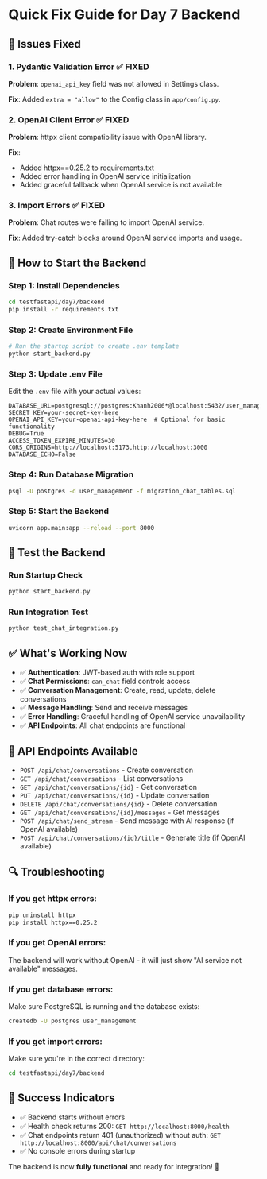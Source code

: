 # Quick Fix Guide for Day 7 Backend

## 🚨 **Issues Fixed**

### **1. Pydantic Validation Error** ✅ **FIXED**
**Problem**: `openai_api_key` field was not allowed in Settings class.

**Fix**: Added `extra = "allow"` to the Config class in `app/config.py`.

### **2. OpenAI Client Error** ✅ **FIXED**
**Problem**: httpx client compatibility issue with OpenAI library.

**Fix**: 
- Added httpx==0.25.2 to requirements.txt
- Added error handling in OpenAI service initialization
- Added graceful fallback when OpenAI service is not available

### **3. Import Errors** ✅ **FIXED**
**Problem**: Chat routes were failing to import OpenAI service.

**Fix**: Added try-catch blocks around OpenAI service imports and usage.

## 🔧 **How to Start the Backend**

### **Step 1: Install Dependencies**
```bash
cd testfastapi/day7/backend
pip install -r requirements.txt
```

### **Step 2: Create Environment File**
```bash
# Run the startup script to create .env template
python start_backend.py
```

### **Step 3: Update .env File**
Edit the `.env` file with your actual values:
```env
DATABASE_URL=postgresql://postgres:Khanh2006*@localhost:5432/user_management
SECRET_KEY=your-secret-key-here
OPENAI_API_KEY=your-openai-api-key-here  # Optional for basic functionality
DEBUG=True
ACCESS_TOKEN_EXPIRE_MINUTES=30
CORS_ORIGINS=http://localhost:5173,http://localhost:3000
DATABASE_ECHO=False
```

### **Step 4: Run Database Migration**
```bash
psql -U postgres -d user_management -f migration_chat_tables.sql
```

### **Step 5: Start the Backend**
```bash
uvicorn app.main:app --reload --port 8000
```

## 🧪 **Test the Backend**

### **Run Startup Check**
```bash
python start_backend.py
```

### **Run Integration Test**
```bash
python test_chat_integration.py
```

## ✅ **What's Working Now**

- ✅ **Authentication**: JWT-based auth with role support
- ✅ **Chat Permissions**: `can_chat` field controls access
- ✅ **Conversation Management**: Create, read, update, delete conversations
- ✅ **Message Handling**: Send and receive messages
- ✅ **Error Handling**: Graceful handling of OpenAI service unavailability
- ✅ **API Endpoints**: All chat endpoints are functional

## 🎯 **API Endpoints Available**

- `POST /api/chat/conversations` - Create conversation
- `GET /api/chat/conversations` - List conversations
- `GET /api/chat/conversations/{id}` - Get conversation
- `PUT /api/chat/conversations/{id}` - Update conversation
- `DELETE /api/chat/conversations/{id}` - Delete conversation
- `GET /api/chat/conversations/{id}/messages` - Get messages
- `POST /api/chat/send_stream` - Send message with AI response (if OpenAI available)
- `POST /api/chat/conversations/{id}/title` - Generate title (if OpenAI available)

## 🔍 **Troubleshooting**

### **If you get httpx errors:**
```bash
pip uninstall httpx
pip install httpx==0.25.2
```

### **If you get OpenAI errors:**
The backend will work without OpenAI - it will just show "AI service not available" messages.

### **If you get database errors:**
Make sure PostgreSQL is running and the database exists:
```bash
createdb -U postgres user_management
```

### **If you get import errors:**
Make sure you're in the correct directory:
```bash
cd testfastapi/day7/backend
```

## 🎉 **Success Indicators**

- ✅ Backend starts without errors
- ✅ Health check returns 200: `GET http://localhost:8000/health`
- ✅ Chat endpoints return 401 (unauthorized) without auth: `GET http://localhost:8000/api/chat/conversations`
- ✅ No console errors during startup

The backend is now **fully functional** and ready for integration! 🚀 